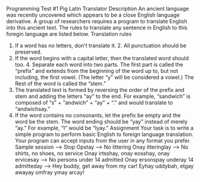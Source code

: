 Programming Test #1
Pig Latin Translator
Description
An ancient language was recently uncovered which appears to be a close English language derivative. A group of researchers requires a program to translate English into this ancient text. The rules to translate any sentence in English to this foregin language are listed below.
Translation rules
1. If a word has no letters, don't translate it. 2. All punctuation should be preserved.
3. If the word begins with a capital letter, then the translated word should too. 4. Separate each word into two parts. The first part is called the “prefix” and extends from the beginning of the word up to, but not including, the first vowel. (The letter “y” will be considered a vowel.) The Rest of the word is called the “stem.”
5. The translated text is formed by reversing the order of the prefix and stem and adding the
letters “ay” to the end. For example, “sandwich” is composed of “s” + “andwich” + “ay” +
“.” and would translate to “andwichsay.”
6. If the word contains no consonants, let the prefix be empty and the word be the stem.
The word ending should be “yay” instead of merely “ay.” For example, “I” would be “Iyay.”
Assignment
Your task is to write a simple program to perform basic English to foreign language translation. Your program can accept inputs from the user in any format you prefer.
Sample session
--> Stop Opstay
--> No littering Onay itteringlay
--> No shirts, no shoes, no service
Onay irtsshay, onay eosshay, onay ervicesay
--> No persons under 14 admitted Onay ersonspay underay 14 admitteday
--> Hey buddy, get away from my car!
Eyhay uddybah, etgay awayay omfray ymay arcay!
